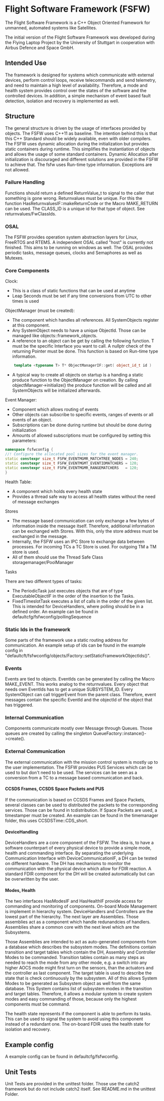 Flight Software Framework (FSFW)
======

The Flight Software Framework is a C++ Object Oriented Framework for unmanned,
automated systems like Satellites. 

The initial version of the Flight Software Framework was developed during
the Flying Laptop Project by the University of Stuttgart in cooperation
with Airbus Defence and Space GmbH.

## Intended Use

The framework is designed for systems which communicate with external devices, perform control loops, receive telecommands and send telemetry, and need to maintain a high level of availability. Therefore, a mode and health system provides control over the states of the software and the controlled devices. In addition, a simple mechanism of event based fault detection, isolation and recovery is implemented as well. 


## Structure

The general structure is driven by the usage of interfaces provided by objects. The FSFW uses C++11 as baseline. The intention behind this is that this C++ Standard should be widely available, even with older compilers.
The FSFW uses dynamic allocation during the initialization but provides static containers during runtime. 
This simplifies the instantiation of objects and allows the usage of some standard containers. 
Dynamic Allocation after initialization is discouraged and different solutions are provided in the FSFW to achieve that.
The fsfw uses Run-time type information.
Exceptions are not allowed.

### Failure Handling

Functions should return a defined ReturnValue_t to signal to the caller that something is gone wrong. 
Returnvalues must be unique. For this the function HasReturnvaluesIF::makeReturnCode or the Macro MAKE_RETURN can be used.
The CLASS_ID is a unique id for that type of object. See returnvalues/FwClassIds.

### OSAL
The FSFW provides operation system abstraction layers for Linux, FreeRTOS and RTEMS. A independent OSAL called "host" is currently not finished. This aims to be running on windows as well. 
The OSAL provides periodic tasks, message queues, clocks and Semaphores as well as Mutexes.

### Core Components 

Clock:
 * This is a class of static functions that can be used at anytime
 * Leap Seconds must be set if any time conversions from UTC to other times is used

ObjectManager (must be created): 

* The component which handles all references. All SystemObjects register at this component. 
* Any SystemObject needs to have a unique ObjectId. Those can be managed like objects::framework_objects.
* A reference to an object can be get by calling the following function. T must be the specific Interface you want to call.
A nullptr check of the returning Pointer must be done. This function is based on Run-time type information. 

``` c++
	template <typename T> T* ObjectManagerIF::get( object_id_t id )

```
* A typical way to create all objects on startup is a handing a static produce function to the ObjectManager on creation.
By calling objectManager->initialize() the produce function will be called and all SystemObjects will be initialized afterwards.

Event Manager:

* Component which allows routing of events
* Other objects can subscribe to specific events, ranges of events or all events of an object.
* Subscriptions can be done during runtime but should be done during initialization
* Amounts of allowed subscriptions must be configured by setting this parameters:

``` c++
namespace fsfwconfig {
//! Configure the allocated pool sizes for the event manager.
static constexpr size_t FSFW_EVENTMGMR_MATCHTREE_NODES = 240;
static constexpr size_t FSFW_EVENTMGMT_EVENTIDMATCHERS = 120;
static constexpr size_t FSFW_EVENTMGMR_RANGEMATCHERS   = 120;
}
```


Health Table:

* A component which holds every health state 
* Provides a thread safe way to access all health states without the need of message exchanges

Stores

* The message based communication can only exchange a few bytes of information inside the message itself. Therefore, additional information can be exchanged with Stores. With this, only the store address must be exchanged in the message.
* Internally, the FSFW uses an IPC Store to exchange data between processes. For incoming TCs a TC Store is used. For outgoing TM a TM store is used.
* All of them should use the Thread Safe Class storagemanager/PoolManager

Tasks

There are two different types of tasks:
 * The PeriodicTask just executes objects that are of type ExecutableObjectIF in the order of the insertion to the Tasks.
 * FixedTimeslotTask executes a list of calls in the order of the given list. This is intended for DeviceHandlers, where polling should be in a defined order. An example can be found in defaultcfg/fsfwconfig/pollingSequence


### Static Ids in the framework

Some parts of the framework use a static routing address for communication. 
An example setup of ids can be found in the example config in "defaultcft/fsfwconfig/objects/Factory::setStaticFrameworkObjectIds()".

### Events

Events are tied to objects. EventIds can be generated by calling the Macro MAKE_EVENT. This works analog to the returnvalues.
Every object that needs own EventIds has to get a unique SUBSYSTEM_ID. 
Every SystemObject can call triggerEvent from the parent class.
Therefore, event messages contain the specific EventId and the objectId of the object that has triggered.

### Internal Communication

Components communicate mostly over Message through Queues. 
Those queues are created by calling the singleton QueueFactory::instance()->create(). 

### External Communication

The external communication with the mission control system is mostly up to the user implementation.
The FSFW provides PUS Services which can be used to but don't need to be used. 
The services can be seen as a conversion from a TC to a message based communication and back.

#### CCSDS Frames, CCSDS Space Packets and PUS

If the communication is based on CCSDS Frames and Space Packets, several classes can be used to distributed the packets to the corresponding services. Those can be found in tcdistribution. 
If Space Packets are used, a timestamper must be created. 
An example can be found in the timemanager folder, this uses CCSDSTime::CDS_short.

#### DeviceHandling

DeviceHandlers are a core component of the FSFW. 
The idea is, to have a software counterpart of every physical device to provide a simple mode, health and commanding interface.
By separating the underlying Communication Interface with DeviceCommunicationIF, a DH can be tested on different hardware.
The DH has mechanisms to monitor the communication with the physical device which allow for FDIR reaction. 
A standard FDIR component for the DH will be created automatically but can be overwritten by the user.

#### Modes, Health

The two interfaces HasModesIF and HasHealthIF provide access for commanding and monitoring of components.
On-board Mode Management is implement in hierarchy system. 
DeviceHandlers and Controllers are the lowest part of the hierarchy. 
The next layer are Assemblies. Those assemblies act as a component which handle redunandcies of handlers. 
Assemblies share a common core with the next level which are the Subsystems. 

Those Assemblies are intended to act as auto-generated components from a database which describes the subsystem modes. 
The definitions contain transition and target tables which contain the DH, Assembly and Controller Modes to be commanded.
Transition tables contain as many steps as needed to reach the mode from any other mode, e.g. a switch into any higher AOCS mode might first turn on the sensors, than the actuators and the controller as last component. 
The target table is used to describe the state that is check continuously by the subsystem. 
All of this allows System Modes to be generated as Subsystem object as well from the same database. 
This System contains list of subsystem modes in the transition and target tables. 
Therefore, it allows a modular system to create system modes and easy commanding of those, because only the highest components must be command.

The health state represents if the component is able to perform its tasks. 
This can be used to signal the system to avoid using this component instead of a redundant one.
The on-board FDIR uses the health state for isolation and recovery. 

## Example config

A example config can be found in defaultcfg/fsfwconfig.

## Unit Tests

Unit Tests are provided in the unittest folder. Those use the catch2 framework but do not include catch2 itself. 
See README.md in the unittest Folder.